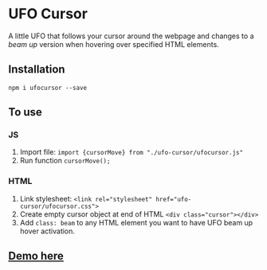 # UFO Cursor

A little UFO that follows your cursor around the webpage and changes to a _beam up_ version when hovering over specified HTML elements.

## Installation

`npm i ufocursor --save`

## To use

### JS

1. Import file: `import {cursorMove} from "./ufo-cursor/ufocursor.js"`
2. Run function `cursorMove();`

### HTML

1. Link stylesheet: `<link rel="stylesheet" href="ufo-cursor/ufocursor.css">`
2. Create empty cursor object at end of HTML `<div class="cursor"></div>`
3. Add `class: beam` to any HTML element you want to have UFO beam up hover activation.

## [Demo here](https://youthful-euclid-01563a.netlify.app)
